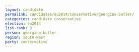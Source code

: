 ```yaml
---
layout: candidate
permalink: candidates/eu2014/conservative/georgina-butler/
categories: candidate conservative
election: eu2014
list-rank: 3
person: georgina-butler
region: south-west
party: conservative
---
```


